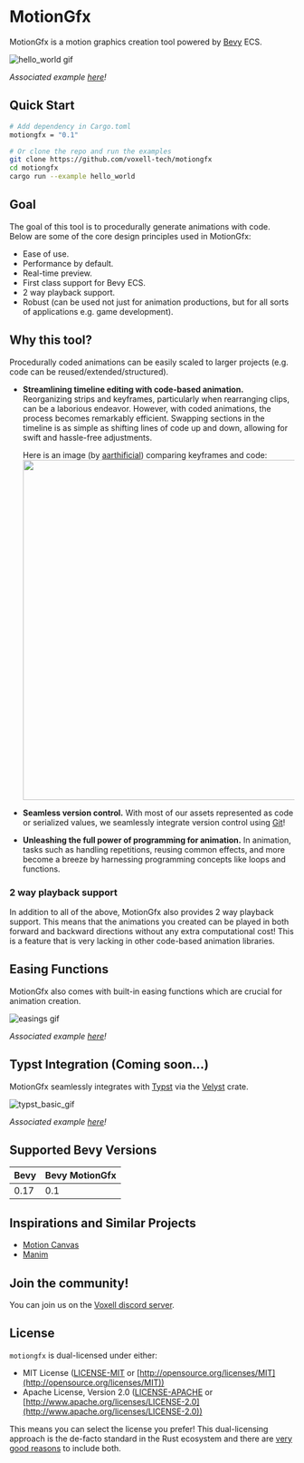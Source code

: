 # MotionGfx

MotionGfx is a motion graphics creation tool powered by [Bevy](https://bevyengine.org/) ECS.

![hello_world gif](./.github/assets/hello_world.gif)

*Associated example [here](./examples/hello_world.rs)!*

## Quick Start

```bash
# Add dependency in Cargo.toml
motiongfx = "0.1"

# Or clone the repo and run the examples
git clone https://github.com/voxell-tech/motiongfx
cd motiongfx
cargo run --example hello_world
```

## Goal

The goal of this tool is to procedurally generate animations with code. Below are some of the core design principles used in MotionGfx:

- Ease of use.
- Performance by default.
- Real-time preview.
- First class support for Bevy ECS.
- 2 way playback support.
- Robust (can be used not just for animation productions, but for all sorts of applications e.g. game development).

## Why this tool?

Procedurally coded animations can be easily scaled to larger projects (e.g. code can be reused/extended/structured).

- **Streamlining timeline editing with code-based animation.** Reorganizing strips and keyframes, particularly when rearranging clips, can be a laborious endeavor. However, with coded animations, the process becomes remarkably efficient. Swapping sections in the timeline is as simple as shifting lines of code up and down, allowing for swift and hassle-free adjustments.

  Here is an image (by [aarthificial](https://youtu.be/WTUafAwrunE)) comparing keyframes and code:
  <img src="https://i.ytimg.com/vi/WTUafAwrunE/maxresdefault.jpg" width="600"/>

- **Seamless version control.** With most of our assets represented as code or serialized values, we seamlessly integrate version control using [Git](https://git-scm.com/)!
- **Unleashing the full power of programming for animation.** In animation, tasks such as handling repetitions, reusing common effects, and more become a breeze by harnessing programming concepts like loops and functions.

### 2 way playback support

In addition to all of the above, MotionGfx also provides 2 way playback support. This means that the animations you created can be played in both forward and backward directions without any extra computational cost! This is a feature that is very lacking in other code-based animation libraries.

## Easing Functions

MotionGfx also comes with built-in easing functions which are crucial for animation creation.

![easings gif](./.github/assets/easings.gif)

*Associated example [here](./examples/easings.rs)!*


## Typst Integration (Coming soon...)

MotionGfx seamlessly integrates with [Typst](https://typst.app) via the [Velyst](https://github.com/voxell-tech/velyst) crate.

![typst_basic_gif](./.github/assets/typst_basic.gif)

*Associated example [here](./examples/typst_basic.rs)!*

## Supported Bevy Versions

| Bevy    | Bevy MotionGfx  |
| ------- | --------------- |
| 0.17    | 0.1             |

## Inspirations and Similar Projects

- [Motion Canvas](https://motioncanvas.io/)
- [Manim](https://www.manim.community/)

## Join the community!

You can join us on the [Voxell discord server](https://discord.gg/Mhnyp6VYEQ).

## License

`motiongfx` is dual-licensed under either:

- MIT License ([LICENSE-MIT](LICENSE-MIT) or [http://opensource.org/licenses/MIT](http://opensource.org/licenses/MIT))
- Apache License, Version 2.0 ([LICENSE-APACHE](LICENSE-APACHE) or [http://www.apache.org/licenses/LICENSE-2.0](http://www.apache.org/licenses/LICENSE-2.0))

This means you can select the license you prefer!
This dual-licensing approach is the de-facto standard in the Rust ecosystem and there are [very good reasons](https://github.com/bevyengine/bevy/issues/2373) to include both.
